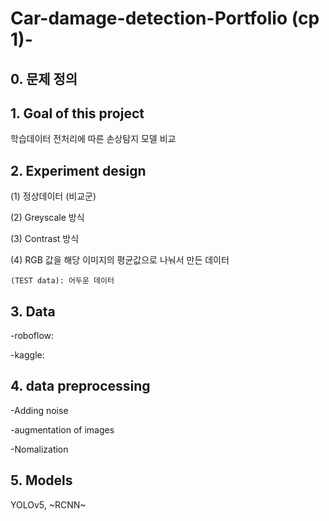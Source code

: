 # Car-damage-detection-Portfolio (cp 1)-
## 0. 문제 정의

## 1. Goal of this project
학습데이터 전처리에 따른 손상탐지 모델 비교

## 2. Experiment design
  
   (1) 정상데이터 (비교군)
   
   (2) Greyscale 방식
   
   (3) Contrast 방식
   
   (4) RGB 값을 해당 이미지의 평균값으로 나눠서 만든 데이터
  
    (TEST data): 어두운 데이터
   
## 3. Data 
  -roboflow:
  
  -kaggle:
  
## 4. data preprocessing 
   -Adding noise
   
   -augmentation of images 
   
   -Nomalization

## 5. Models 

YOLOv5, ~RCNN~
